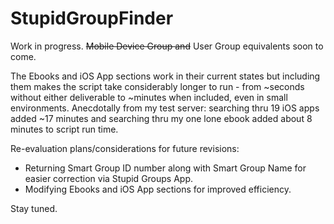 # StupidGroupFinder

Work in progress. ~~Mobile Device Group and~~ User Group equivalents soon to come.

The Ebooks and iOS App sections work in their current states but including them makes the script take considerably longer to run - from ~seconds without either deliverable to ~minutes when included, even in small environments. Anecdotally from my test server: searching thru 19 iOS apps added ~17 minutes and searching thru my one lone ebook added about 8 minutes to script run time.

Re-evaluation plans/considerations for future revisions:
- Returning Smart Group ID number along with Smart Group Name for easier correction via Stupid Groups App.
- Modifying Ebooks and iOS App sections for improved efficiency.

Stay tuned.
